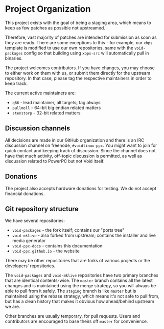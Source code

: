# Project Organization

This project exists with the goal of being a staging area, which means to keep
as few patches as possible not upstreamed.

Therefore, vast majority of patches are intended for submission as soon as they
are ready. There are some exceptions to this - for example, our `xbps` template
is modified to use our own repositories, same with the `void-packages` config
so that building using `xbps-src` will automatically pull in binaries.

The project welcomes contributors. If you have changes, you may choose to either
work on them with us, or submit them directly for the upstream repository. In
that case, please tag the respective maintainers in order to keep track.

The current active maintainers are:

- `q66` - lead maintainer, all targets; tag always
- `pullmoll` - 64-bit big endian related matters
- `stenstorp` - 32-bit related matters

## Discussion channels

All decisions are made in our GitHub organization and there is an IRC discussion
channel on freenode, `#voidlinux-ppc`. You might want to join for quick contact
and keeping track of discussion. Since the channel does not have that much
activity, off-topic discussion is permitted, as well as discussion related to
PowerPC but not Void itself.

## Donations

The project also accepts hardware donations for testing. We do not accept
financial donations.

## Git repository structure

We have several repositories:

- `void-packages` - the fork itself; contains our "ports tree"
- `void-mklive` - also forked from upstream; contains the installer and
  live media generator
- `void-ppc-docs` - contains this documentation
- `void-ppc.github.io` - the website

There may be other repositories that are forks of various projects or the
developers' repositories.

The `void-packages` and `void-mklive` repositories have two primary branches
that are identical contents-wise. The `master` branch contains all the latest
changes and is maintained using the merge strategy, so you will always be able
to pull from it safely. The `staging` branch is like `master` but is maintained
using the rebase strategy, which means it's not safe to pull from, but has a
clean history that makes it obvious how ahead/behind upstream we are.

Other branches are usually temporary, for pull requests. Users and contributors
are encouraged to base theirs off `master` for convenience.
